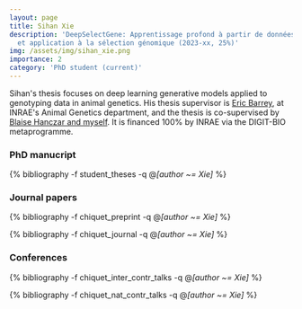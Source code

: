 ```yaml
---
layout: page
title: Sihan Xie
description: 'DeepSelectGene: Apprentissage profond à partir de données de génotypes
  et application à la sélection génomique (2023-xx, 25%)'
img: /assets/img/sihan_xie.png
importance: 2
category: 'PhD student (current)'
---
```


Sihan's thesis focuses on deep learning generative models applied to genotyping data in animal genetics. His thesis supervisor is [Eric Barrey](https://gabi.jouy.hub.inrae.fr/presentation/annuaire-des-pages-professionnelles/barrey-eric), at INRAE's Animal Genetics department, and the thesis is co-supervised by [Blaise Hanczar and myself](https://sites.google.com/site/bhanczarhomepage/). It is financed 100% by INRAE via the DIGIT-BIO metaprogramme.

### PhD manucript

<div class="publications">

{% bibliography -f student_theses -q @*[author ~= Xie]* %}

</div>

### Journal papers

<div class="publications">

{% bibliography -f chiquet_preprint -q @*[author ~= Xie]* %}

{% bibliography -f chiquet_journal -q @*[author ~= Xie]* %}

</div>


### Conferences

<div class="publications">

{% bibliography -f chiquet_inter_contr_talks -q @*[author ~= Xie]* %}

{% bibliography -f chiquet_nat_contr_talks -q @*[author ~= Xie]* %}

</div>
